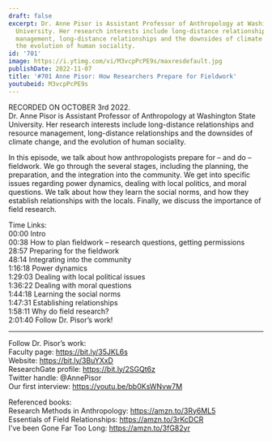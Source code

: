 ```yaml
---
draft: false
excerpt: Dr. Anne Pisor is Assistant Professor of Anthropology at Washington State
  University. Her research interests include long-distance relationships and resource
  management, long-distance relationships and the downsides of climate change, and
  the evolution of human sociality.
id: '701'
image: https://i.ytimg.com/vi/M3vcpPcPE9s/maxresdefault.jpg
publishDate: 2022-11-07
title: '#701 Anne Pisor: How Researchers Prepare for Fieldwork'
youtubeid: M3vcpPcPE9s
---
```

RECORDED ON OCTOBER 3rd 2022.  
Dr. Anne Pisor is Assistant Professor of Anthropology at Washington State University. Her research interests include long-distance relationships and resource management, long-distance relationships and the downsides of climate change, and the evolution of human sociality.

In this episode, we talk about how anthropologists prepare for – and do – fieldwork. We go through the several stages, including the planning, the preparation, and the integration into the community. We get into specific issues regarding power dynamics, dealing with local politics, and moral questions. We talk about how they learn the social norms, and how they establish relationships with the locals. Finally, we discuss the importance of field research.

Time Links:  
00:00 Intro  
00:38  How to plan fieldwork – research questions, getting permissions  
28:57  Preparing for the fieldwork  
48:14  Integrating into the community  
1:16:18  Power dynamics  
1:29:03  Dealing with local political issues  
1:36:22  Dealing with moral questions  
1:44:18  Learning the social norms  
1:47:31  Establishing relationships  
1:58:11  Why do field research?  
2:01:40  Follow Dr. Pisor’s work!

---

Follow Dr. Pisor’s work:  
Faculty page: https://bit.ly/35JKL6s  
Website: https://bit.ly/3BuYXxD  
ResearchGate profile: https://bit.ly/2SGQt6z  
Twitter handle: @AnnePisor  
Our first interview: https://youtu.be/bb0KsWNvw7M

Referenced books:  
Research Methods in Anthropology: https://amzn.to/3Ry6ML5  
Essentials of Field Relationships: https://amzn.to/3rKcDCR  
I've been Gone Far Too Long: https://amzn.to/3fG82yr
